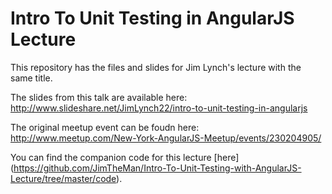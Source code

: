 # Intro To Unit Testing in AngularJS Lecture
This repository has the files and slides for Jim Lynch's lecture with the same title.

The slides from this talk are available here: http://www.slideshare.net/JimLynch22/intro-to-unit-testing-in-angularjs

The original meetup event can be foudn here: http://www.meetup.com/New-York-AngularJS-Meetup/events/230204905/

You can find the companion code for this lecture [here]  (https://github.com/JimTheMan/Intro-To-Unit-Testing-with-AngularJS-Lecture/tree/master/code).
